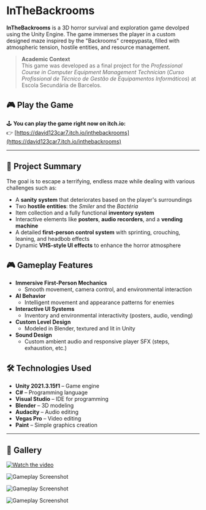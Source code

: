 # InTheBackrooms

**InTheBackrooms** is a 3D horror survival and exploration game devolped using the Unity Engine. The game immerses the player in a custom designed maze inspired by the "Backrooms" creepypasta, filled with atmospheric tension, hostile entities, and resource management.

> **Academic Context**  
> This game was developed as a final project for the *Professional Course in Computer Equipment Management Technician* (*Curso Profissional de Técnico de Gestão de Equipamentos Informáticos*) at Escola Secundária de Barcelos.

## 🎮 Play the Game

🕹️ **You can play the game right now on itch.io:**  
👉 [https://david123car7.itch.io/inthebackrooms](https://david123car7.itch.io/inthebackrooms)

---

## 📌 Project Summary

The goal is to escape a terrifying, endless maze while dealing with various challenges such as:
- A **sanity system** that deteriorates based on the player's surroundings
- Two **hostile entities**: the *Smiler* and the *Bactéria*
- Item collection and a fully functional **inventory system**
- Interactive elements like **posters**, **audio recorders**, and a **vending machine**
- A detailed **first-person control system** with sprinting, crouching, leaning, and headbob effects
- Dynamic **VHS-style UI effects** to enhance the horror atmosphere

## 🎮 Gameplay Features

- **Immersive First-Person Mechanics**
  - Smooth movement, camera control, and environmental interaction
- **AI Behavior**
  - Intelligent movement and appearance patterns for enemies
- **Interactive UI Systems**
  - Inventory and environmental interactivity (posters, audio, vending)
- **Custom Level Design**
  - Modeled in Blender, textured and lit in Unity
- **Sound Design**
  - Custom ambient audio and responsive player SFX (steps, exhaustion, etc.)

## 🛠 Technologies Used

- **Unity 2021.3.15f1** – Game engine
- **C#** – Programming language
- **Visual Studio** – IDE for programming
- **Blender** – 3D modeling
- **Audacity** – Audio editing
- **Vegas Pro** – Video editing
- **Paint** – Simple graphics creation

---

## 📸 Gallery

[![Watch the video](https://img.youtube.com/vi/kABX1e6MA1g/maxresdefault.jpg)](https://www.youtube.com/watch?v=kABX1e6MA1g)

![Gameplay Screenshot](https://img.itch.zone/aW1hZ2UvMjM3MTI5OS8xNDA0Mjc5OS5wbmc=/original/cpopB1.png)

![Gameplay Screenshot](https://img.itch.zone/aW1hZ2UvMjM3MTI5OS8xNDA0MjgwNS5wbmc=/original/LMoI4s.png)

![Gameplay Screenshot](https://img.itch.zone/aW1hZ2UvMjM3MTI5OS8xNDA0MjgwOC5wbmc=/original/KLuWft.png)




